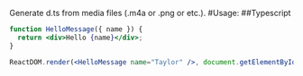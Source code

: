 Generate d.ts from media files (.m4a or .png or etc.).
#Usage:
##Typescript

```jsx
function HelloMessage({ name }) {
  return <div>Hello {name}</div>;
}

ReactDOM.render(<HelloMessage name="Taylor" />, document.getElementById("container"));
```
